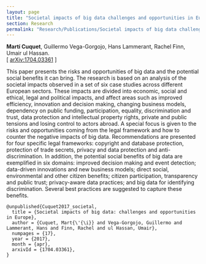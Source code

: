 ```yaml
---
layout: page
title: "Societal impacts of big data challenges and opportunities in Europe"
section: Research
permalink: "Research/Publications/Societal impacts of big data challenges and opportunities in Europe/"
---
```


**Martí Cuquet**, Guillermo Vega-Gorgojo, Hans Lammerant, Rachel Finn, Umair ul Hassan.  
[ [arXiv:1704.03361](https://arxiv.org/abs/1704.03361) ]

This paper presents the risks and opportunities of big data and the potential
social benefits it can bring. The research is based on an analysis of the
societal impacts observed in a set of six case studies across different
European sectors. These impacts are divided into economic, social and ethical,
legal and political impacts, and affect areas such as improved efficiency,
innovation and decision making, changing business models, dependency on public
funding, participation, equality, discrimination and trust, data protection
and intellectual property rights, private and public tensions and losing
control to actors abroad. A special focus is given to the risks and
opportunities coming from the legal framework and how to counter the negative
impacts of big data. Recommendations are presented for four specific legal
frameworks: copyright and database protection, protection of trade secrets,
privacy and data protection and anti-discrimination. In addition, the
potential social benefits of big data are exemplified in six domains: improved
decision making and event detection; data-driven innovations and new business
models; direct social, environmental and other citizen benefits; citizen
participation, transparency and public trust; privacy-aware data practices;
and big data for identifying discrimination. Several best practices are
suggested to capture these benefits.

~~~
@unpublished{Cuquet2017_societal,
  title = {Societal impacts of big data: challenges and opportunities in Europe},
  author = {Cuquet, Mart{\'{\i}} and Vega-Gorgojo, Guillermo and Lammerant, Hans and Finn, Rachel and ul Hassan, Umair},
  numpages = {17},
  year = {2017},
  month = {apr},
  arxivId = {1704.03361},
}
~~~
